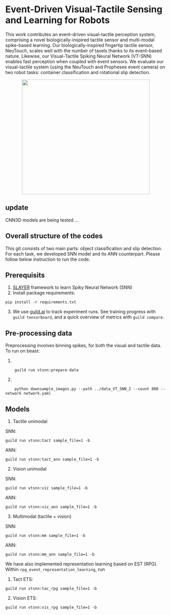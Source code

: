 # Event-Driven Visual-Tactile Sensing and Learning for Robots

This work contributes an event-driven visual-tactile perception system, comprising a novel biologically-inspired tactile
sensor and multi-modal spike-based learning. Our biologically-inspired fingertip tactile sensor, NeuTouch, scales well with the
number of taxels thanks to its event-based nature. Likewise, our Visual-Tactile Spiking Neural Network (VT-SNN) enables fast
perception when coupled with event sensors. We evaluate our visual-tactile system (using the NeuTouch and Prophesee event camera) on two robot tasks: container classification and rotational slip detection.

<p align="center">
<img src="https://github.com/tasbolat1/VT_SNN/blob/master/auxillary_files/VT_SNN.png" height="360" width="400">
</p>

## update
CNN3D models are being tested ...

## Overall structure of the codes
This git consists of two main parts: object classification and slip detection. For each task, we developed SNN model and its ANN counterpart. Please follow below instruction to run the code.

## Prerequisits

1. [SLAYER](https://github.com/bamsumit/slayerPytorch) framework to learn Spiky Neural Network (SNN)
2. Install package requirements:
```
pip install -r requirements.txt
```
3. We use [guild.ai](https://github.com/guildai/guildai) to track
experiment runs. See training progress with `guild tensorboard`, and a quick overview
of metrics with `guild compare`.

## Pre-processing data

Preprocessing involves binning spikes, for both the visual and tactile
data. To run on beast:

1. 
```
    guild run vtsnn:prepare-data

```
2. 
```
    python downsample_images.py --path ../data_VT_SNN_2 --count 800 --network network.yaml

```
## Models

1. Tactile unimodal

SNN:

```
guild run vtsnn:tact sample_file=1 -b
```
ANN:

```
guild run vtsnn:tact_ann sample_file=1 -b
```
2. Vision unimodal

SNN:

```
guild run vtsnn:viz sample_file=1 -b
```
ANN:

```
guild run vtsnn:viz_ann sample_file=1 -b
```
3. Multimodal (tactile + vision)

SNN:

```
guild run vtsnn:mm sample_file=1 -b
```
ANN:

```
guild run vtsnn:mm_ann sample_file=1 -b
```

We have also implemented representation learning based on EST (RPG). Within ```rpg_event_representation_learning```, run

1. Tact ETS:
```
guild run vtsnn:tac_rpg sample_file=1 -b
```
2. Vision ETS:
```
guild run vtsnn:vis_rpg sample_file=1 -b
```
